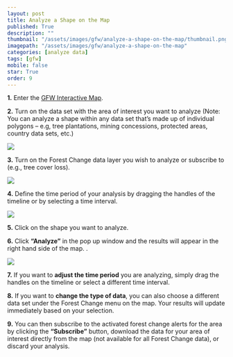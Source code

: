 ```yaml
---
layout: post
title: Analyze a Shape on the Map
published: True
description: ""
thumbnail: "/assets/images/gfw/analyze-a-shape-on-the-map/thumbnail.png"
imagepath: "/assets/images/gfw/analyze-a-shape-on-the-map"
categories: [analyze data]
tags: [gfw]
mobile: false
star: True
order: 9
---
```



<div id="desktopContent" class="content">
  <p><strong>1.</strong> Enter the <a href="/map" target='_blank'>GFW Interactive Map</a>.</p>
  <p><strong>2.</strong> Turn on the data set with the area of interest you want to analyze (Note: You can analyze a shape within any data set that’s made up of individual polygons – e.g, tree plantations, mining concessions, protected areas, country data sets, etc.)</p>
  <!-- new image here -->
  <p><img src="{{site.baseurl}}{{page.imagepath}}/desktop/desktop1.png"/></p>
  <p><strong>3.</strong> Turn on the Forest Change data layer you wish to analyze or subscribe to (e.g., tree cover loss).</p>
  <p><img src="{{site.baseurl}}{{page.imagepath}}/desktop/desktop2.png"/></p>
  <p><strong>4.</strong> Define the time period of your analysis by dragging the handles of the timeline or by selecting a time interval.</p>
  <p><img src="{{site.baseurl}}{{page.imagepath}}/desktop/desktop3.png"/></p>
  <p><strong>5.</strong> Click on the shape you want to analyze.</p>
  <p><strong>6.</strong> Click <strong>“Analyze”</strong> in the pop up window and the results will appear in the right hand side of the map. .</p>
  <p><img src="{{site.baseurl}}{{page.imagepath}}/desktop/desktop4.gif"/></p>
  <p><strong>7.</strong> If you want to <strong>adjust the time period</strong> you are analyzing, simply drag the handles on the timeline or select a different time interval.</p> 
  <p><strong>8.</strong> If you want to <strong>change the type of data</strong>, you can also choose a different data set under the Forest Change menu on the map. Your results will update immediately based on your selection.</p>
  <p><strong>9.</strong> You can then subscribe to the activated forest change alerts for the area by clicking the <strong>“Subscribe”</strong> button, download the data for your area of interest directly from the map (not available for all Forest Change data), or discard your analysis.</p>

</div>



<div id="mobileContent" class="content">
</div>
